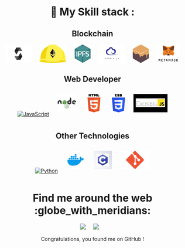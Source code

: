 

<h1 align="center"> 🍁 My Skill stack :</h1>
<h2 align="center">Blockchain</h2>
<div align="center" style="display: flex; justify-content: center; flex-wrap: wrap; gap: 20px;">  
  <a href="https://github.com/ENZOMOTIVE/enzomotive/blob/main/solidity-1.png?raw=true" target="_blank">
    <img src="https://github.com/ENZOMOTIVE/enzomotive/blob/main/solidity-1.png?raw=true" alt="Solidity" height="50" />
  </a>
  <a href="https://github.com/ENZOMOTIVE/enzomotive/blob/main/hardhat-logo.jpg?raw=true" target="_blank">
    <img src="https://github.com/ENZOMOTIVE/enzomotive/blob/main/hardhat-logo.jpg?raw=true" alt="Hardhat" height="50" />
  </a>
  <a href="https://github.com/ENZOMOTIVE/enzomotive/blob/main/IPFS-logo.png?raw=true" target="_blank">
    <img src="https://github.com/ENZOMOTIVE/enzomotive/blob/main/IPFS-logo.png?raw=true" alt="IPFS" height="50" />
  </a>
  <a href="https://github.com/ENZOMOTIVE/enzomotive/blob/main/ether.js-logo.png?raw=true" target="_blank">
    <img src="https://github.com/ENZOMOTIVE/enzomotive/blob/main/ether.js-logo.png?raw=true" alt="Ether.js" height="50" />
  </a>
  <a href="https://github.com/ENZOMOTIVE/enzomotive/blob/main/ganache-logo.png?raw=true" target="_blank">
    <img src="https://github.com/ENZOMOTIVE/enzomotive/blob/main/ganache-logo.png?raw=true" alt="Ganache" height="50" />
  </a>
  <a href="https://github.com/ENZOMOTIVE/enzomotive/blob/main/metamask-logo.png?raw=true" target="_blank">
    <img src="https://github.com/ENZOMOTIVE/enzomotive/blob/main/metamask-logo.png?raw=true" alt="MetaMask" height="50" />
  </a>
</div>




<h2 align="center"> Web Developer </h2>
  <div align="center">  
<a href="https://www.javascript.com/" target="_blank"><img style="margin: 10px" src="https://sambitsargam.github.io/readme/skills-assets/javascript-original.svg" alt="JavaScript" height="50" /></a>  
<a href="https://nodejs.org/" target="_blank"><img style="margin: 10px" src="https://github.com/ENZOMOTIVE/enzomotive/blob/main/nodeJs-logo.png?raw=true" alt="Node.js" height="50" /></a>  
<a href="https://www.python.org/" target="_blank"><img style="margin: 10px" src="https://github.com/ENZOMOTIVE/enzomotive/blob/main/html-logo.png?raw=true" alt="Docker" height="50" /></a>  
<a href="https://www.python.org/" target="_blank"><img style="margin: 10px" src="https://github.com/ENZOMOTIVE/enzomotive/blob/main/css-logo.png?raw=true" alt="Docker" height="50" /></a>      
<a href="https://www.python.org/" target="_blank"><img style="margin: 10px" src="https://github.com/ENZOMOTIVE/enzomotive/blob/main/Express.js-logo.png?raw=true" alt="Docker" height="50" /></a>  
    
</div>

<h2 align="center"> Other Technologies</h2>
  <div align="center">  
<a href="https://www.python.org/" target="_blank"><img style="margin: 10px" src="https://sambitsargam.github.io/readme/skills-assets/python-original.svg" alt="Python" height="50" /></a> 
<a href="https://www.python.org/" target="_blank"><img style="margin: 10px" src="https://github.com/ENZOMOTIVE/enzomotive/blob/main/docker-logo.png?raw=true" alt="Docker" height="50" /></a>    
<a href="https://www.python.org/" target="_blank"><img style="margin: 10px" src="https://github.com/ENZOMOTIVE/enzomotive/blob/main/c-logo.jpg?raw=true" alt="Docker" height="50" /></a>   
<a href="https://www.python.org/" target="_blank"><img style="margin: 10px" src="https://github.com/ENZOMOTIVE/enzomotive/blob/main/git-logo.png?raw=true" alt="Docker" height="50" /></a>    

</div>
  
  





<h1 align="center"> Find me around the web :globe_with_meridians:</h1>
<p align="center">
  <a href="https://www.linkedin.com/in/aayushman-bhaba-padhy/"><img src="https://img.shields.io/badge/linkedin-%230077B5.svg?&style=for-the-badge&logo=linkedin&logoColor=white" /></a>&nbsp;&nbsp;&nbsp;&nbsp;
  <a href="mailto:aayushmanbhabapadhy@gmail.com"><img src="https://img.shields.io/badge/gmail-%23D14836.svg?&style=for-the-badge&logo=gmail&logoColor=white" /></a>&nbsp;&nbsp;&nbsp;&nbsp;
   
  </p>

 <p align="center"> Congratulations, you found me on GitHub ! </p>
